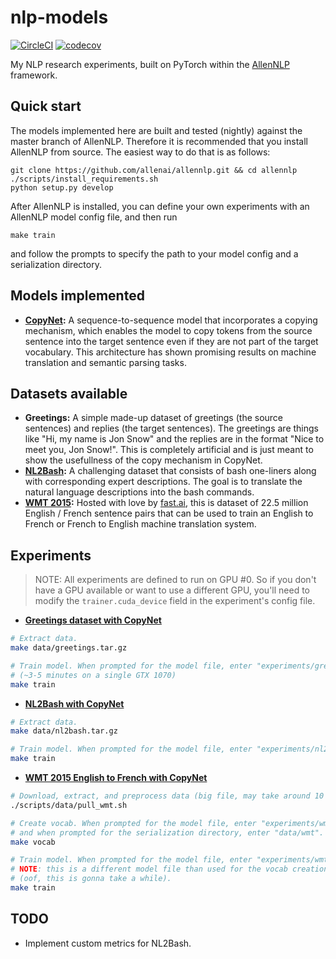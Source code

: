 # nlp-models

[![CircleCI](https://circleci.com/gh/epwalsh/nlp-models.svg?style=svg)](https://circleci.com/gh/epwalsh/nlp-models)
[![codecov](https://codecov.io/gh/epwalsh/nlp-models/branch/master/graph/badge.svg)](https://codecov.io/gh/epwalsh/nlp-models)

My NLP research experiments, built on PyTorch within the [AllenNLP](https://github.com/allenai/allennlp) framework.

## Quick start

The models implemented here are built and tested (nightly) against the master branch of AllenNLP. Therefore it is recommended that you install AllenNLP from source. The easiest way to do that is as follows:

```
git clone https://github.com/allenai/allennlp.git && cd allennlp
./scripts/install_requirements.sh
python setup.py develop
```

After AllenNLP is installed, you can define your own experiments with an AllenNLP model config file, and then run

```
make train
```

and follow the prompts to specify the path to your model config and a serialization directory.

## Models implemented

- **[CopyNet](https://arxiv.org/abs/1603.06393):** A sequence-to-sequence model that incorporates a copying mechanism, which enables the model to copy tokens from the source sentence into the target sentence even if they are not part of the target vocabulary. This architecture has shown promising results on machine translation and semantic parsing tasks.

## Datasets available

- **Greetings:** A simple made-up dataset of greetings (the source sentences) and replies (the target sentences). The greetings are things like "Hi, my name is Jon Snow" and the replies are in the format "Nice to meet you, Jon Snow!". This is completely artificial and is just meant to show the usefullness of the copy mechanism in CopyNet.
- **[NL2Bash](http://arxiv.org/abs/1802.08979):** A challenging dataset that consists of bash one-liners along with corresponding expert descriptions. The goal is to translate the natural language descriptions into the bash commands.
- **[WMT 2015](http://www.statmt.org/wmt15/translation-task.html):** Hosted with love by [fast.ai](https://www.fast.ai/), this is dataset of 22.5 million English / French sentence pairs that can be used to train an English to French or French to English machine translation system.

## Experiments

> NOTE: All experiments are defined to run on GPU #0. So if you don't have a GPU available or want to use a different GPU, you'll need to modify the `trainer.cuda_device` field in the experiment's config file.

- **[Greetings dataset with CopyNet](./experiments/greetings/copynet.json)**
```bash
# Extract data.
make data/greetings.tar.gz

# Train model. When prompted for the model file, enter "experiments/greetings/copynet.json".
# (~3-5 minutes on a single GTX 1070)
make train
```
- **[NL2Bash with CopyNet](./experiments/nl2bash/copynet.json)**
```bash
# Extract data.
make data/nl2bash.tar.gz

# Train model. When prompted for the model file, enter "experiments/nl2bash/copynet.json".
make train
```
- **[WMT 2015 English to French with CopyNet](./experiments/wmt/en_fr_copynet.json)**
```bash
# Download, extract, and preprocess data (big file, may take around 10 minutes).
./scripts/data/pull_wmt.sh

# Create vocab. When prompted for the model file, enter "experiments/wmt/en_fr_vocab.json",
# and when prompted for the serialization directory, enter "data/wmt".
make vocab

# Train model. When prompted for the model file, enter "experiments/wmt/en_fr_copynet.json".
# NOTE: this is a different model file than used for the vocab creation!
# (oof, this is gonna take a while).
make train
```

## TODO

- Implement custom metrics for NL2Bash.
